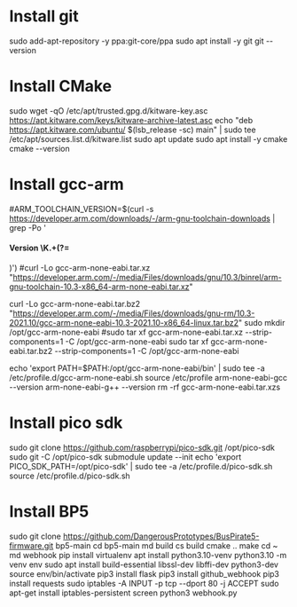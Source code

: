 # Install git
sudo add-apt-repository -y ppa:git-core/ppa
sudo apt install -y git
git --version

# Install CMake
sudo wget -qO /etc/apt/trusted.gpg.d/kitware-key.asc https://apt.kitware.com/keys/kitware-archive-latest.asc
echo "deb https://apt.kitware.com/ubuntu/ $(lsb_release -sc) main" | sudo tee /etc/apt/sources.list.d/kitware.list
sudo apt update
sudo apt install -y cmake
cmake --version

# Install gcc-arm
#ARM_TOOLCHAIN_VERSION=$(curl -s https://developer.arm.com/downloads/-/arm-gnu-toolchain-downloads | grep -Po '<h4>Version \K.+(?=</h4>)')
#curl -Lo gcc-arm-none-eabi.tar.xz "https://developer.arm.com/-/media/Files/downloads/gnu/10.3/binrel/arm-gnu-toolchain-10.3-x86_64-arm-none-eabi.tar.xz"

curl -Lo gcc-arm-none-eabi.tar.bz2 "https://developer.arm.com/-/media/Files/downloads/gnu-rm/10.3-2021.10/gcc-arm-none-eabi-10.3-2021.10-x86_64-linux.tar.bz2"
sudo mkdir /opt/gcc-arm-none-eabi
#sudo tar xf gcc-arm-none-eabi.tar.xz --strip-components=1 -C /opt/gcc-arm-none-eabi
sudo tar xf gcc-arm-none-eabi.tar.bz2 --strip-components=1 -C /opt/gcc-arm-none-eabi

echo 'export PATH=$PATH:/opt/gcc-arm-none-eabi/bin' | sudo tee -a /etc/profile.d/gcc-arm-none-eabi.sh
source /etc/profile
arm-none-eabi-gcc --version
arm-none-eabi-g++ --version
rm -rf gcc-arm-none-eabi.tar.xzs

# Install pico sdk
sudo git clone https://github.com/raspberrypi/pico-sdk.git /opt/pico-sdk
sudo git -C /opt/pico-sdk submodule update --init
echo 'export PICO_SDK_PATH=/opt/pico-sdk' | sudo tee -a /etc/profile.d/pico-sdk.sh
source /etc/profile.d/pico-sdk.sh

# Install BP5
sudo git clone https://github.com/DangerousPrototypes/BusPirate5-firmware.git bp5-main
cd bp5-main
md build
cs build 
cmake ..
make 
cd ~
md webhook
pip install virtualenv
apt install python3.10-venv
python3.10 -m venv env
sudo apt install build-essential libssl-dev libffi-dev python3-dev
source env/bin/activate
pip3 install flask 
pip3 install github_webhook
pip3 install requests
sudo iptables -A INPUT -p tcp --dport 80 -j ACCEPT
sudo apt-get install iptables-persistent
screen
python3 webhook.py




